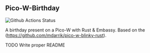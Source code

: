 ## Pico-W-Birthday

![Github Actions Status](https://github.com/WilliamBerrisford/PicoWBirthday/actions/workflows/rust.yml/badge.svg)

A birthday present on a Pico-W with Rust & Embassy. Based on the (https://github.com/mdarrik/pico-w-blinky-rust).

TODO Write proper README
